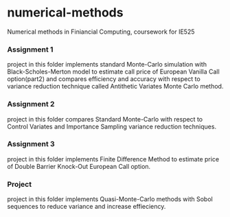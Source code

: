 # numerical-methods
Numerical methods in Finiancial Computing, coursework for IE525 

### Assignment 1
project in this folder implements standard Monte-Carlo simulation with Black-Scholes-Merton model to estimate call price of European Vanilla Call option(part2) and compares efficiency and accuracy with respect to variance reduction technique called Antithetic Variates Monte Carlo method.

### Assignment 2
project in this folder compares Standard Monte-Carlo with respect to Control Variates and Importance Sampling variance reduction techniques.

### Assignment 3
project in this folder implements Finite Difference Method to estimate price of Double Barrier Knock-Out European Call option.

### Project
project in this folder implements Quasi-Monte-Carlo methods with Sobol sequences to reduce variance and increase effieciency.
